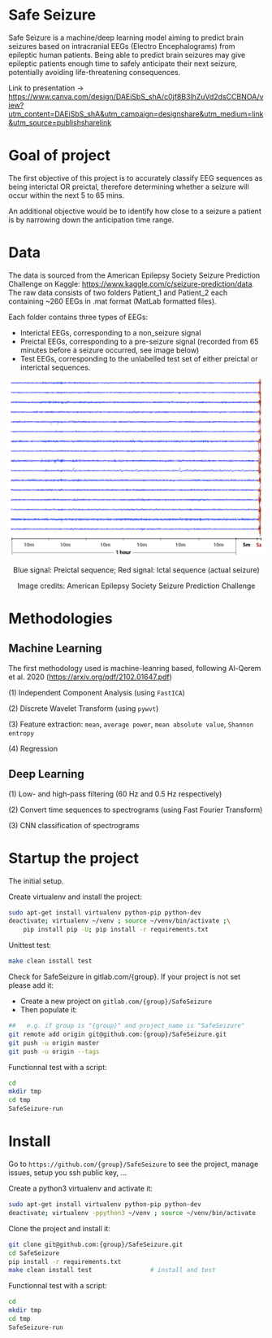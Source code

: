 # Safe Seizure

Safe Seizure is a machine/deep learning model aiming to predict brain seizures based on intracranial EEGs (Electro Encephalograms) from epileptic human patients.
Being able to predict brain seizures may give epileptic patients enough time to safely anticipate their next seizure, potentially avoiding life-threatening consequences.

Link to presentation -> https://www.canva.com/design/DAEiSbS_shA/c0jf8B3lhZuVd2dsCCBNOA/view?utm_content=DAEiSbS_shA&utm_campaign=designshare&utm_medium=link&utm_source=publishsharelink


# Goal of project

The first objective of this project is to accurately classify EEG sequences as being interictal OR preictal, therefore determining whether a seizure will occur within the next 5 to 65 mins.

An additional objective would be to identify how close to a seizure a patient is by narrowing down the anticipation time range.

# Data

The data is sourced from the American Epilepsy Society Seizure Prediction Challenge on Kaggle: https://www.kaggle.com/c/seizure-prediction/data.
The raw data consists of two folders Patient_1 and Patient_2 each containing ~260 EEGs in .mat format (MatLab formatted files).

Each folder contains three types of EEGs:
* Interictal EEGs, corresponding to a non_seizure signal
* Preictal EEGs, corresponding to a pre-seizure signal (recorded from 65 minutes before a seizure occurred, see image below)
* Test EEGs, corresponding to the unlabelled test set of either preictal or interictal sequences.

<p align="center">
<img src="images/kaggle_data.png" width="600" height="350"/>
<p/>

<p align="center">Blue signal: Preictal sequence; Red signal: Ictal sequence (actual seizure)</p>
<p align="center">Image credits: American Epilepsy Society Seizure Prediction Challenge</p>

# Methodologies

## Machine Learning

The first methodology used is machine-leanring based, following Al-Qerem et al. 2020 (https://arxiv.org/pdf/2102.01647.pdf)

(1) Independent Component Analysis (using `FastICA`)

(2) Discrete Wavelet Transform (using `pywvt`)

(3) Feature extraction: `mean`, `average power`, `mean absolute value`, `Shannon entropy`

(4) Regression

## Deep Learning

(1) Low- and high-pass filtering (60 Hz and 0.5 Hz respectively)

(2) Convert time sequences to spectrograms (using Fast Fourier Transform)

(3) CNN classification of spectrograms

# Startup the project

The initial setup.

Create virtualenv and install the project:
```bash
sudo apt-get install virtualenv python-pip python-dev
deactivate; virtualenv ~/venv ; source ~/venv/bin/activate ;\
    pip install pip -U; pip install -r requirements.txt
```

Unittest test:
```bash
make clean install test
```

Check for SafeSeizure in gitlab.com/{group}.
If your project is not set please add it:

- Create a new project on `gitlab.com/{group}/SafeSeizure`
- Then populate it:

```bash
##   e.g. if group is "{group}" and project_name is "SafeSeizure"
git remote add origin git@github.com:{group}/SafeSeizure.git
git push -u origin master
git push -u origin --tags
```

Functionnal test with a script:

```bash
cd
mkdir tmp
cd tmp
SafeSeizure-run
```

# Install

Go to `https://github.com/{group}/SafeSeizure` to see the project, manage issues,
setup you ssh public key, ...

Create a python3 virtualenv and activate it:

```bash
sudo apt-get install virtualenv python-pip python-dev
deactivate; virtualenv -ppython3 ~/venv ; source ~/venv/bin/activate
```

Clone the project and install it:

```bash
git clone git@github.com:{group}/SafeSeizure.git
cd SafeSeizure
pip install -r requirements.txt
make clean install test                # install and test
```
Functionnal test with a script:

```bash
cd
mkdir tmp
cd tmp
SafeSeizure-run
```
